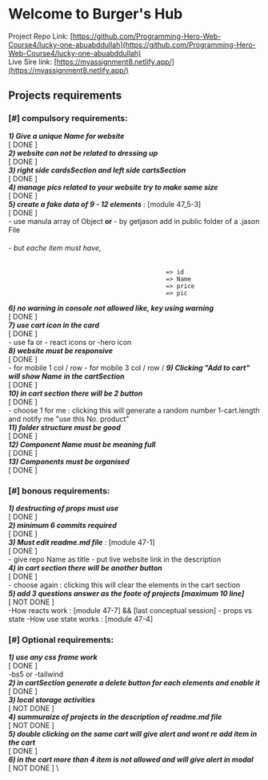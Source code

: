 # Welcome to **Burger's Hub**

Project Repo Link: [https://github.com/Programming-Hero-Web-Course4/lucky-one-abuabddullah](https://github.com/Programming-Hero-Web-Course4/lucky-one-abuabddullah) \
Live Sire link: [https://myassignment8.netlify.app/](https://myassignment8.netlify.app/) 



## Projects requirements

### [#] compulsory requirements:
**_1) Give a unique Name for website_** \
[ DONE ] \
**_2) website can not be related to dressing up_** \
[ DONE ] \
**_3) right side cardsSection and left side cartsSection_** \
[ DONE ] \
**_4) manage pics related to your website try to make same size_** \
[ DONE ] \
**_5) create a fake data of 9 - 12 elements_**  : [module 47_5-3] \
[ DONE ] \
                    - use manula array of Object **or**
                    - by getjason add in public folder of a .jason File
###### - but eache item must have,
                                                => id
                                                => Name
                                                => price
                                                => pic
**_6) no warning in console not allowed like, key using warning_** \
[ DONE ] \
**_7) use cart icon in the card_** \
[ DONE ] \
                    - use fa or
                    - react icons or
                    -hero icon \
**_8) website must be responsive_** \
[ DONE ] \
                    - for mobile 1 col / row
                    - for mobile 3 col / row /
**_9) Clicking "Add to cart" will show Name in the cartSection_** \
[ DONE ] \
**_10) in cart section there will be 2 button_** \
[ DONE ] \
                    - choose 1 for me : clicking this will generate a random number 1-cart.length and notify me "use this No. product" \
**_11) folder structure must be good_** \
[ DONE ] \
**_12) Component Name must be meaning full_** \
[ DONE ] \
**_13) Components must be organised_** \
[ DONE ] 




### [#] bonous requirements:
**_1) destructing of props must use_** \
[ DONE ] \
**_2) minimum 6 commits required_** \
[ DONE ] \
**_3) Must edit readme.md file_** : [module 47-1] \
[ DONE ] \
                    - give repo Name as title
                    - put live website link in the description \
**_4) in cart section there will be another button_** \
[ DONE ] \
                    - choose again : clicking this will clear the elements in the cart section \
**_5) add 3 questions answer as the foote of projects [maximum 10 line]_** \
[ NOT DONE ] \
                    -How reacts work : [module 47-7] && [last conceptual session]
                    - props vs state
                    -How use state works : [module 47-4]
                    



### [#] Optional requirements:
**_1) use any css frame work_** \
[ DONE ] \
            -bs5 or
            -tailwind \
**_2) in cartSection generate a delete button for each elements and enable it_** \
[ DONE ] \
**_3) local storage activities_** \
[ NOT DONE ] \
**_4) summuraize of projects in the description of readme.md file_** \
[ NOT DONE ] \
**_5) double clicking on the same cart will give alert and wont re add item in the cart_** \
[ DONE ] \
**_6) in the cart more than 4 item is not allowed and will give alert in modal_** \
[ NOT DONE ] \
